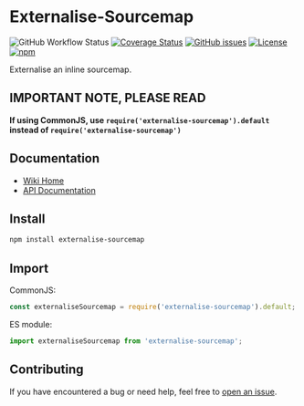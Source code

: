 # Externalise-Sourcemap
![GitHub Workflow Status](https://img.shields.io/github/workflow/status/Maytha8/Externalise-Sourcemap/Node.JS%20CI%20Linux?style=flat-square)
[![Coverage Status](https://img.shields.io/coveralls/github/Maytha8/Externalise-Sourcemap?style=flat-square)](https://coveralls.io/github/Maytha8/Externalise-Sourcemap?branch=main)
[![GitHub issues](https://img.shields.io/github/issues/Maytha8/Externalise-Sourcemap?style=flat-square)](https://github.com/Maytha8/Externalise-Sourcemap/issues)
[![License](https://img.shields.io/badge/license-GPL--3.0-green?style=flat-square)](https://github.com/Maytha8/Externalise-Sourcemap/blob/main/LICENSE)
[![npm](https://img.shields.io/npm/v/externalise-sourcemap?style=flat-square)](https://www.npmjs.com/package/externalise-sourcemap)

Externalise an inline sourcemap.

## IMPORTANT NOTE, PLEASE READ
**If using CommonJS, use `require('externalise-sourcemap').default` instead of `require('externalise-sourcemap')`**

## Documentation
- [Wiki Home](https://github.com/Maytha8/Externalise-Sourcemap/wiki)
- [API Documentation](https://github.com/Maytha8/Externalise-Sourcemap/wiki/API)

## Install
```sh
npm install externalise-sourcemap
```

## Import
CommonJS:
```js
const externaliseSourcemap = require('externalise-sourcemap').default;
```
ES module:
```js
import externaliseSourcemap from 'externalise-sourcemap';
```

## Contributing
If you have encountered a bug or need help, feel free to [open an issue](https://github.com/Maytha8/Externalise-Sourcemap/issues/new).
